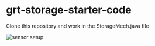 # grt-storage-starter-code

Clone this repository and work in the StorageMech.java file

![sensor setup:](https://media.discordapp.net/attachments/779501548493471754/801845285969330216/IMG-3363.JPG?width=473&height=630)
